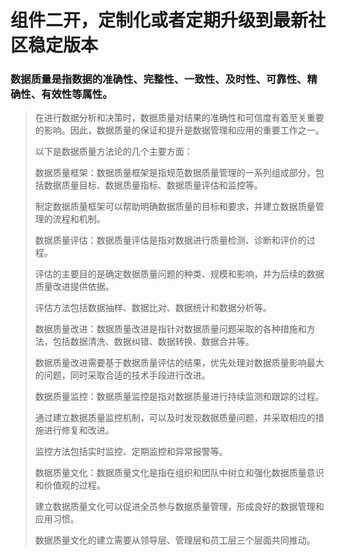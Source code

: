 # 组件二开，定制化或者定期升级到最新社区稳定版本

### 数据质量是指数据的准确性、完整性、一致性、及时性、可靠性、精确性、有效性等属性。

> 在进行数据分析和决策时，数据质量对结果的准确性和可信度有着至关重要的影响。因此，数据质量的保证和提升是数据管理和应用的重要工作之一。
> 
> 以下是数据质量方法论的几个主要方面：
> 
> 数据质量框架：数据质量框架是指规范数据质量管理的一系列组成部分，包括数据质量目标、数据质量指标、数据质量评估和监控等。
> 
> 制定数据质量框架可以帮助明确数据质量的目标和要求，并建立数据质量管理的流程和机制。
> 
> 数据质量评估：数据质量评估是指对数据进行质量检测、诊断和评价的过程。
> 
> 评估的主要目的是确定数据质量问题的种类、规模和影响，并为后续的数据质量改进提供依据。
> 
> 评估方法包括数据抽样、数据比对、数据统计和数据分析等。
> 
> 数据质量改进：数据质量改进是指针对数据质量问题采取的各种措施和方法，包括数据清洗、数据纠错、数据转换、数据合并等。
> 
> 数据质量改进需要基于数据质量评估的结果，优先处理对数据质量影响最大的问题，同时采取合适的技术手段进行改进。
> 
> 数据质量监控：数据质量监控是指对数据质量进行持续监测和跟踪的过程。
> 
> 通过建立数据质量监控机制，可以及时发现数据质量问题，并采取相应的措施进行修复和改进。
> 
> 监控方法包括实时监控、定期监控和异常报警等。
> 
> 数据质量文化：数据质量文化是指在组织和团队中树立和强化数据质量意识和价值观的过程。
> 
> 建立数据质量文化可以促进全员参与数据质量管理，形成良好的数据管理和应用习惯。
> 
> 数据质量文化的建立需要从领导层、管理层和员工层三个层面共同推动。